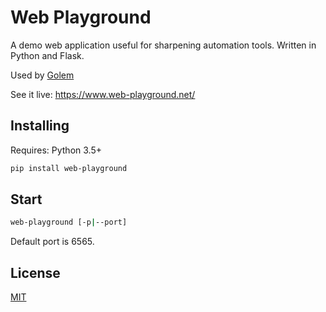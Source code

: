 # Web Playground


A demo web application useful for sharpening automation tools. Written in Python and Flask.

Used by [Golem](https://github.com/golemhq/golem)

See it live: https://www.web-playground.net/

## Installing

Requires: Python 3.5+

```bash
pip install web-playground
```

## Start

```bash
web-playground [-p|--port]
```

Default port is 6565.

## License

[MIT](https://tldrlegal.com/license/mit-license)
